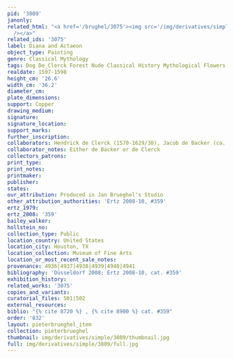 ```yaml
---
pid: '3809'
janonly: 
related_html: "<a href='/brughel/3075'><img src='/img/derivatives/simple/3075/thumbnail.jpg'
  /></a>"
related_ids: '3075'
label: Diana and Actaeon
object_type: Painting
genre: Classical Mythology
tags: Dog De_Clerck Forest Nude Classical History Mythological Flowers Shells
realdate: 1597-1598
height_cm: '26.6'
width_cm: '36.2'
diameter_cm: 
plate_dimensions: 
support: Copper
drawing_medium: 
signature: 
signature_location: 
support_marks: 
further_inscription: 
collaborators: Hendrick de Clerck (1570-1629/30), Jacob de Backer (ca. 1560-1590/91)
collaborator_notes: Either de Backer or de Clerck
collectors_patrons: 
print_type: 
print_notes: 
printmaker: 
publisher: 
states: 
our_attribution: Produced in Jan Brueghel's Studio
other_attribution_authorities: 'Ertz 2008-10, #359'
ertz_1979: 
ertz_2008: '359'
bailey_walker: 
hollstein_no: 
collection_type: Public
location_country: United States
location_city: Houston, TX
location_collection: Museum of Fine Arts
location_or_most_recent_sale_notes: 
provenance: 4936|4937|4938|4939|4940|4941
bibliography: 'Düsseldorf 2008; Ertz 2008-10, cat. #359'
exhibition_history: 
related_works: '3075'
copies_and_variants: 
curatorial_files: 501|502
external_resources: 
biblio: "{% cite 8720 %} , {% cite 8900 %} cat. #359"
order: '832'
layout: pieterbrueghel_item
collection: pieterbrueghel
thumbnail: img/derivatives/simple/3809/thumbnail.jpg
full: img/derivatives/simple/3809/full.jpg
---
```

